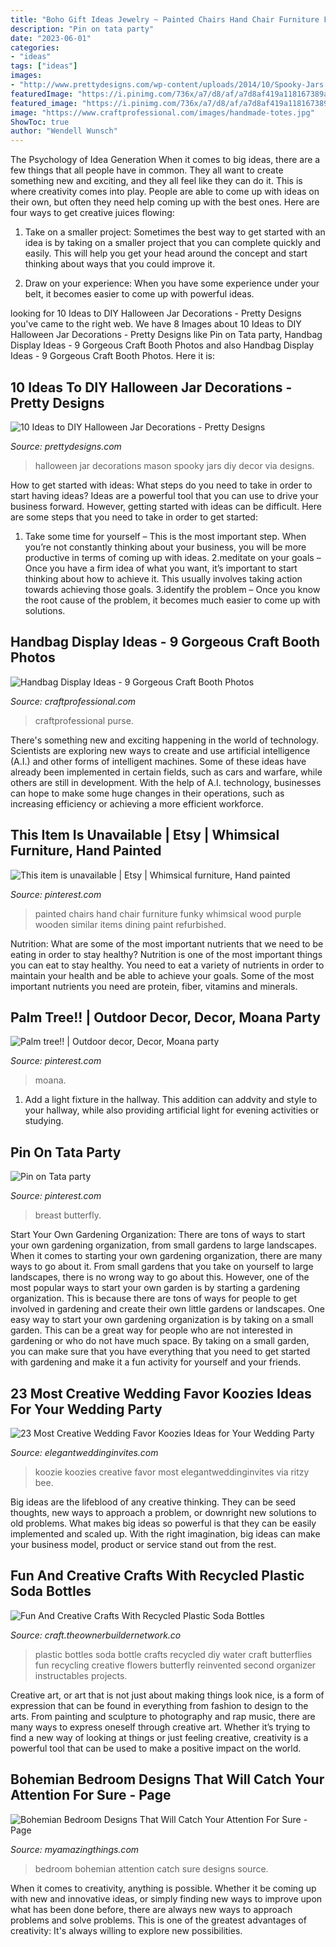 ```yaml
---
title: "Boho Gift Ideas Jewelry ~ Painted Chairs Hand Chair Furniture Funky Whimsical Wood Purple Wooden Similar Items Dining Paint Refurbished"
description: "Pin on tata party"
date: "2023-06-01"
categories:
- "ideas"
tags: ["ideas"]
images:
- "http://www.prettydesigns.com/wp-content/uploads/2014/10/Spooky-Jars.jpg"
featuredImage: "https://i.pinimg.com/736x/a7/d8/af/a7d8af419a118167389a327e6cbc105d.jpg"
featured_image: "https://i.pinimg.com/736x/a7/d8/af/a7d8af419a118167389a327e6cbc105d.jpg"
image: "https://www.craftprofessional.com/images/handmade-totes.jpg"
ShowToc: true
author: "Wendell Wunsch"
---
```



The Psychology of Idea Generation
When it comes to big ideas, there are a few things that all people have in common. They all want to create something new and exciting, and they all feel like they can do it. This is where creativity comes into play. People are able to come up with ideas on their own, but often they need help coming up with the best ones. Here are four ways to get creative juices flowing:
1. Take on a smaller project: Sometimes the best way to get started with an idea is by taking on a smaller project that you can complete quickly and easily. This will help you get your head around the concept and start thinking about ways that you could improve it.

2. Draw on your experience: When you have some experience under your belt, it becomes easier to come up with powerful ideas.

	

		
looking for 10 Ideas to DIY Halloween Jar Decorations - Pretty Designs you've came to the right web. We have 8 Images about 10 Ideas to DIY Halloween Jar Decorations - Pretty Designs like Pin on Tata party, Handbag Display Ideas - 9 Gorgeous Craft Booth Photos and also Handbag Display Ideas - 9 Gorgeous Craft Booth Photos. Here it is:
		
    
## 10 Ideas To DIY Halloween Jar Decorations - Pretty Designs

<img loading=lazy src="http://www.prettydesigns.com/wp-content/uploads/2014/10/Spooky-Jars.jpg" onerror="this.onerror=null;this.src='https://tse2.mm.bing.net/th?id=OIP.KZTVf7pXci4rOE3jfChJOgHaLH&amp;pid=15.1';" alt="10 Ideas to DIY Halloween Jar Decorations - Pretty Designs">

_Source: prettydesigns.com_

>halloween jar decorations mason spooky jars diy decor via designs. 

	

How to get started with ideas: What steps do you need to take in order to start having ideas?
Ideas are a powerful tool that you can use to drive your business forward. However, getting started with ideas can be difficult. Here are some steps that you need to take in order to get started: 
1. Take some time for yourself – This is the most important step. When you’re not constantly thinking about your business, you will be more productive in terms of coming up with ideas. 
2.meditate on your goals – Once you have a firm idea of what you want, it’s important to start thinking about how to achieve it. This usually involves taking action towards achieving those goals. 
3.identify the problem – Once you know the root cause of the problem, it becomes much easier to come up with solutions.

    
## Handbag Display Ideas - 9 Gorgeous Craft Booth Photos

<img loading=lazy src="https://www.craftprofessional.com/images/handmade-totes.jpg" onerror="this.onerror=null;this.src='https://tse1.mm.bing.net/th?id=OIP.UPdHJHDbGB73lB5knCb6TgHaLH&amp;pid=15.1';" alt="Handbag Display Ideas - 9 Gorgeous Craft Booth Photos">

_Source: craftprofessional.com_

>craftprofessional purse. 

	

There's something new and exciting happening in the world of technology. Scientists are exploring new ways to create and use artificial intelligence (A.I.) and other forms of intelligent machines. Some of these ideas have already been implemented in certain fields, such as cars and warfare, while others are still in development. With the help of A.I. technology, businesses can hope to make some huge changes in their operations, such as increasing efficiency or achieving a more efficient workforce.

    
## This Item Is Unavailable | Etsy | Whimsical Furniture, Hand Painted

<img loading=lazy src="https://i.pinimg.com/736x/a7/d8/af/a7d8af419a118167389a327e6cbc105d.jpg" onerror="this.onerror=null;this.src='https://tse2.mm.bing.net/th?id=OIP.Uzypj-mkgq-rsmmSUAd-OwHaNK&amp;pid=15.1';" alt="This item is unavailable | Etsy | Whimsical furniture, Hand painted">

_Source: pinterest.com_

>painted chairs hand chair furniture funky whimsical wood purple wooden similar items dining paint refurbished. 

	

Nutrition: What are some of the most important nutrients that we need to be eating in order to stay healthy?
Nutrition is one of the most important things you can eat to stay healthy. You need to eat a variety of nutrients in order to maintain your health and be able to achieve your goals. Some of the most important nutrients you need are protein, fiber, vitamins and minerals.

    
## Palm Tree!! | Outdoor Decor, Decor, Moana Party

<img loading=lazy src="https://i.pinimg.com/736x/0e/ed/56/0eed5648e3a19208c2922140408ae79d.jpg" onerror="this.onerror=null;this.src='https://tse4.mm.bing.net/th?id=OIP.V0LSKIAhbf-DBEJDypY7oQHaJ3&amp;pid=15.1';" alt="Palm tree!! | Outdoor decor, Decor, Moana party">

_Source: pinterest.com_

>moana. 

	

1. Add a light fixture in the hallway. This addition can addvity and style to your hallway, while also providing artificial light for evening activities or studying.

    
## Pin On Tata Party

<img loading=lazy src="https://i.pinimg.com/736x/9d/b9/b7/9db9b77a4503cd9f107accf1c798054c.jpg" onerror="this.onerror=null;this.src='https://tse2.mm.bing.net/th?id=OIP.ctyoSx1sdvBJXyoW5LcxDgHaJ4&amp;pid=15.1';" alt="Pin on Tata party">

_Source: pinterest.com_

>breast butterfly. 

	

Start Your Own Gardening Organization: There are tons of ways to start your own gardening organization, from small gardens to large landscapes.
When it comes to starting your own gardening organization, there are many ways to go about it. From small gardens that you take on yourself to large landscapes, there is no wrong way to go about this. However, one of the most popular ways to start your own garden is by starting a gardening organization. This is because there are tons of ways for people to get involved in gardening and create their own little gardens or landscapes.
One easy way to start your own gardening organization is by taking on a small garden. This can be a great way for people who are not interested in gardening or who do not have much space. By taking on a small garden, you can make sure that you have everything that you need to get started with gardening and make it a fun activity for yourself and your friends.

    
## 23 Most Creative Wedding Favor Koozies Ideas For Your Wedding Party

<img loading=lazy src="https://www.elegantweddinginvites.com/wedding-blog/wp-content/uploads/2016/03/serve-wedding-drinks-with-koozie-wedding-gifts.jpg" onerror="this.onerror=null;this.src='https://tse4.mm.bing.net/th?id=OIP.vEft6HoWzw_s2PKWhQ9-IwHaLH&amp;pid=15.1';" alt="23 Most Creative Wedding Favor Koozies Ideas for Your Wedding Party">

_Source: elegantweddinginvites.com_

>koozie koozies creative favor most elegantweddinginvites via ritzy bee. 

	

Big ideas are the lifeblood of any creative thinking. They can be seed thoughts, new ways to approach a problem, or downright new solutions to old problems. What makes big ideas so powerful is that they can be easily implemented and scaled up. With the right imagination, big ideas can make your business model, product or service stand out from the rest.

    
## Fun And Creative Crafts With Recycled Plastic Soda Bottles

<img loading=lazy src="http://craft.theownerbuildernetwork.co/files/2015/04/Plastic-Bottle-Ideas002.jpg" onerror="this.onerror=null;this.src='https://tse4.mm.bing.net/th?id=OIP.-tLg4uyqykAkB70rAnjA6gHaFj&amp;pid=15.1';" alt="Fun And Creative Crafts With Recycled Plastic Soda Bottles">

_Source: craft.theownerbuildernetwork.co_

>plastic bottles soda bottle crafts recycled diy water craft butterflies fun recycling creative flowers butterfly reinvented second organizer instructables projects. 

	

Creative art, or art that is not just about making things look nice, is a form of expression that can be found in everything from fashion to design to the arts. From painting and sculpture to photography and rap music, there are many ways to express oneself through creative art. Whether it’s trying to find a new way of looking at things or just feeling creative, creativity is a powerful tool that can be used to make a positive impact on the world.

    
## Bohemian Bedroom Designs That Will Catch Your Attention For Sure - Page

<img loading=lazy src="https://myamazingthings.com/wp-content/uploads/2017/05/bohemian-bedroom-9.jpg" onerror="this.onerror=null;this.src='https://tse4.mm.bing.net/th?id=OIP.Y7hVA1rKE8w1PwD62Ec8fQHaLH&amp;pid=15.1';" alt="Bohemian Bedroom Designs That Will Catch Your Attention For Sure - Page">

_Source: myamazingthings.com_

>bedroom bohemian attention catch sure designs source. 

	

When it comes to creativity, anything is possible. Whether it be coming up with new and innovative ideas, or simply finding new ways to improve upon what has been done before, there are always new ways to approach problems and solve problems. This is one of the greatest advantages of creativity: It's always willing to explore new possibilities.


